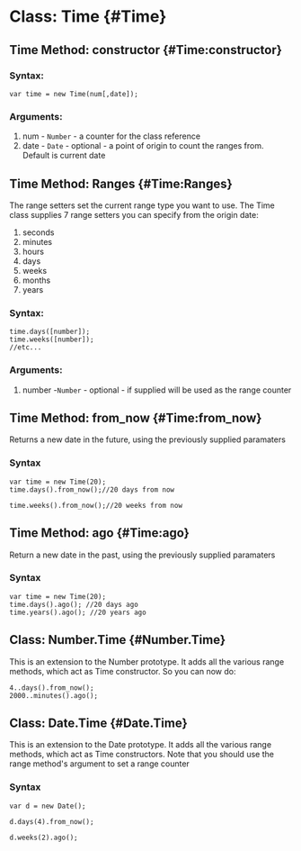 Class: Time {#Time}
==========================================

Time Method: constructor {#Time:constructor}
---------------------------------
### Syntax:

	var time = new Time(num[,date]);

### Arguments:
 1. num - `Number` - a counter for the class reference
 2. date - `Date` - optional - a point of origin to count the ranges from. Default is current date


Time Method: Ranges {#Time:Ranges}
------------------------

The range setters set the current range type you want to use. 
The Time class supplies 7 range setters you can specify from the origin date:

 1. seconds
 2. minutes
 3. hours
 4. days
 5. weeks
 6. months
 7. years

### Syntax:

    time.days([number]);
    time.weeks([number]);
    //etc...

### Arguments:
 
 1. number -`Number` - optional - if supplied will be used as the range counter

Time Method: from_now {#Time:from_now}
------------------------------------
Returns a new date in the future, using the previously supplied paramaters

### Syntax

    var time = new Time(20);
    time.days().from_now();//20 days from now

    time.weeks().from_now();//20 weeks from now


Time Method: ago {#Time:ago}
------------------------------------
Return a new date in the past, using the previously supplied paramaters 

### Syntax

    var time = new Time(20);
    time.days().ago(); //20 days ago
    time.years().ago(); //20 years ago


Class: Number.Time {#Number.Time}
--------------------------------
This is an extension to the Number prototype. It adds all the various range methods, which act as Time constructor.
So you can now do:

    4..days().from_now(); 
    2000..minutes().ago();

Class: Date.Time {#Date.Time}
------------------------------
This is an extension to the Date prototype. It adds all the various range methods, which act as Time constructors.
Note that you should use the range method's argument to set a range counter

### Syntax
    
    var d = new Date();

    d.days(4).from_now();

    d.weeks(2).ago();

